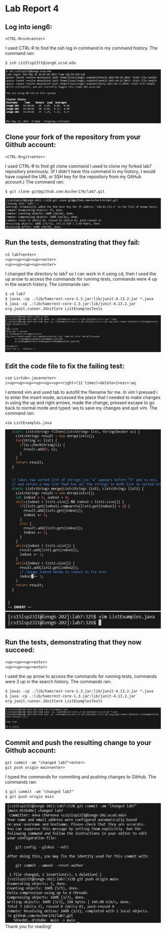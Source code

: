 # Lab Report 4
## Log into ieng6:
```
<CTRL-R>ssh<enter>
```
I used CTRL-R to find the ssh log in command in my command history.
The command ran:
```
$ ssh cs15lsp23lt@ieng6.ucsd.edu
```
![4](4.jpg)
## Clone your fork of the repository from your Github account:
```
<CTRL-R>git<enter>
```
I used CTRL-R to find git clone command I used to clone my forked lab7 repository previously.
(If I didn't have this command in my history, I would have copied the URL or SSH key for the repository from my GitHub account.)
The command ran:
```
$ git clone git@github.com:Ascher176/lab7.git
```
![5](5.jpg)
## Run the tests, demonstrating that they fail:
```
cd lab7<enter>
<up><up><up><up><enter>
<up><up><up><up><enter>
```
I changed the directory to lab7 so I can work in it using cd,
then I used the up arrow to access the commands for running tests, commands were 4 up in the search history.
The commands ran:
```
$ cd lab7
$ javac -cp .:lib/hamcrest-core-1.3.jar:lib/junit-4.13.2.jar *.java
$ java -cp .:lib/hamcrest-core-1.3.jar:lib/junit-4.13.2.jar org.junit.runner.JUnitCore ListExamplesTests
```
![6](6.jpg)
## Edit the code file to fix the failing test:
```
vim Li<tab>.java<enter>
i<up><up><up><up><up><up><right>(12 times)<delete>2<esc>:wq
```
I entered vim and used tab to autofill the filename for me.
In vim I pressed i to enter the insert mode, accessed the place that I needed
to make changes in using the up and right arrows, made the change,
pressed escape to go back to normal mode and typed :wq to save my changes and quit vim.
The command ran:
```
vim ListExamples.java
```
![71](71.jpg)
![72](72.jpg)
## Run the tests, demonstrating that they now succeed:
```
<up><up><up><enter>
<up><up><up><enter>
```
I used the up arrow to access the commands for running tests, commands were 3 up in the search history.
The commands ran:
```
$ javac -cp .:lib/hamcrest-core-1.3.jar:lib/junit-4.13.2.jar *.java
$ java -cp .:lib/hamcrest-core-1.3.jar:lib/junit-4.13.2.jar org.junit.runner.JUnitCore ListExamplesTests
```
![8](8.jpg)
## Commit and push the resulting change to your Github account:
```
git commit -am "changed lab7"<enter>
git push origin main<enter>
```
I typed the commands for commiting and pushing changes to GitHub.
The commands ran:
```
$ git commit -am "changed lab7"
$ git push origin main
```
![9](9.jpg)  
Thank you for reading!
